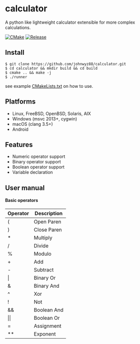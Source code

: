 # calculator

A python like lightweight calculator extensible for more complex calculations. 

[![CMake](https://github.com/johnwyz88/calculator/actions/workflows/cmake.yml/badge.svg)](https://github.com/johnwyz88/calculator/actions/workflows/cmake.yml)
[![Release](https://img.shields.io/badge/release-v0.2-informational)](https://github.com/johnwyz88/calculator/releases/latest)


## Install 

```console
$ git clone https://github.com/johnwyz88/calculator.git
$ cd calculator && mkdir build && cd build
$ cmake .. && make -j
$ ./runner
```
      
   see example [CMakeLists.txt](https://github.com/johnwyz88/calculator/blob/master/CMakeLists.txt) on how to use.

## Platforms
 * Linux, FreeBSD, OpenBSD, Solaris, AIX
 * Windows (msvc 2013+, cygwin)
 * macOS (clang 3.5+)
 * Android



## Features
* Numeric operator support
* Binary operator support
* Boolean operator support
* Variable declaration
 
## User manual

#### Basic operators

| Operator | Description |
| --------------- | --------------- |
| ( | Open Paren |
| ) | Close Paren |
| * | Multiply |
| / | Divide |
| % | Modulo |
| + | Add |
| - | Subtract |
| \| | Binary Or |
| & | Binary And |
| ^ | Xor |
| ! | Not |
| && | Boolean And |
| \|\| | Boolean Or |
| = | Assignment |
| ** | Exponent |
